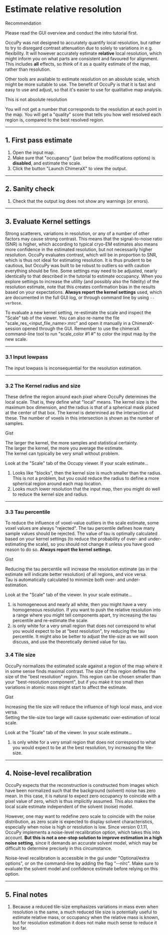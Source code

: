 # Estimate relative resolution


<div class="admonition hint">
<p class="admonition-title">Recommendation</p>
<p>
Please read the GUI overview and conduct the intro tutorial first.
</p>
</div>

OccuPy was not designed to accurately quantify local resolution, but rather to try to disregard contrast attenuation 
due to solely to variations in e.g. flexibility. It will however accurately estimate **relative** local resolution, 
which might inform you on what parts are consistent and favoured for alignment. This includes **all** effects, so 
think of it as a quality estimate of the map, rather than resolution. 

Other tools are available to estimate resolution on an absolute scale, which might be more suitable to use. The 
benefit of OccuPy is that it is fast and easy to use and adjust, so that it's easier to use for qualitative map 
analysis. 

<div class="admonition attention">
<p class="admonition-title">This is not absolute resolution</p>
<p>
You will not get a number that corresponds to the resolution at each point in the map. You will get a "quality" 
score that tells you how well resolved each region is, compared to the best resolved region.
</p>
</div>

---

## 1. First pass estimate
1. Open the input map. 
2. Make sure that "occupancy" (just below the modifications options) is **disabled**, and estimate the scale. 
3. Click the button "Launch ChimeraX" to view the output. 

---

## 2. Sanity check
1. Check that the output log does not show any warnings (or errors).

---

## 3. Evaluate Kernel settings
Strong scatterers, variations in resolution, or any of a number of other factors may cause strong contrast. This 
means that the signal-to-noise ratio (SNR) is higher, which according to typical cryo-EM estimates also means more confidence in 
the estimated resolution, but not necessarily higher resolution. OccuPy evaluates contrast, which will be in 
proportion to SNR, which is thus not ideal for estimating resolution. It is thus prudent to be cautious, but OccuPy was 
built to be robust to outliers so with caution everything should be fine. Some settings may need to be adjusted, nearly 
identically to that described in the tutorial to estimate occupancy. When you explore settings to increase the 
utility (and possibly also the fidelity) of the resolution estimate, note that this creates confirmation bias in 
the results based on your expectations. **Always report the kernel settings** used, which are documented in the full 
GUI log, or through command line by using `--verbose`. 

To evaluate a new kernel setting, re-estimate the scale and inspect the "Scale" tab of the viewer. You can also 
re-name the file "scale_res_<input_file_name\>.mrc" and open it manually in a ChimeraX-session opened through the GUI.
Remember to use the chimeraX command-line tool to run "scale_color #1 #<new scale map>" to color the input map by 
the new scale.

---

### 3.1 Input lowpass 
The input lowpass is inconsequential for the resolution estimation. 

---

### 3.2 The Kernel radius and size
These define the region around each pixel where OccuPy determines the local scale. That is, they define what "local" 
means. The kernel size is the maximum box dimension, and the radius is that of a spherical mask placed at the center 
of that box. The kernel is determined as the intersection of these. The number of voxels in this intersection is 
shown as the number of samples. 

<div class="admonition tip">
<p class="admonition-title">Gist</p>
<p>
The larger the kernel, the more samples and statistical certainty. <br>
The larger the kernel, the more you average the estimate. <br>
The kernel can typically be very small without problem.
</p>
</div>

Look at the "Scale" tab of the Occupy viewer. If your scale estimate...

1. Looks like "blocks", then the kernel size is much smaller than the radius. This is not a problem, but you could 
   reduce the radius to define a more spherical region around each map location. 
2. Looks much lower resolution that the input map, then you might do well to reduce the kernel size and radius. 

---

### 3.3 Tau percentile
To reduce the influence of voxel-value outliers in the scale estimate, some voxel values are always "rejected". The tau 
percentile defines how many sample values should be rejected. The value of tau is optimally calculated based on your 
kernel settings (to reduce the probability of over- and under-estimating the scale), so you should not change it 
unless you have good reason to do so. **Always report the kernel settings.**

<div class="admonition tip">
<p class="admonition-title">Gist</p>
<p>
Reducing the tau percentile will increase the resolution estimate (as in the estimate will indicate better 
resolution) of all regions, and vice versa. <br>
Tau is automatically calculated to minimize both over- and under-estimation. 
</p>
</div>
Look at the "Scale" tab of the viewer. In your scale estimate...

1. is homogeneous and nearly all white, then you might have a very homogeneous resolution. If you want to push the 
   relative resolution into a range where you might tell components apart, try increasing the tau percentile and 
   re-estimate the scale.
2. is only white for a very small region that does not correspond to what you would expect to be at "best resolution", 
   try reducing the tau percentile. It might also be better to adjust the tile-size as we will soon discuss, and use 
   the theoretically derived value for tau.

### 3.4 Tile size
OccuPy normalizes the estimated scale against a region of the map where it in some sense finds maximal contrast. The 
size of this region defines the size of the "best resolution" region. This region can be chosen smaller than your 
"best-resolution component", but if you make it too small then variations in atomic mass might start to affect the 
estimate. 

<div class="admonition tip">
<p class="admonition-title">Gist</p>
<p>
Increasing the tile size will reduce the influence of high local mass, and vice versa. <br>
Setting the tile-size too large will cause systematic over-estimation of local scale. 
</p>
</div>

Look at the "Scale" tab of the viewer. In your scale estimate...

1. is only white for a very small region that does not correspond to what you would expect to be at the best 
   resolution, try increasing the tile-size. 

---

## 4. Noise-level recalibration 
OccuPy expects that the reconstruction is constructed from images which have been normalized such that the 
background (solvent) noise has zero mean. In this case, it is natural to expect zero occupancy to coincide with a 
pixel value of zero, which is thus implicitly assumed. This also makes the local scale estimate independent of the 
solvent (noise) model. 

However, one may want to redefine zero scale to coincide with the noise distribution, as zero scale is 
expected to display solvent characteristics, especially when noise is high or resolution is low. Since version 0.1.11,
OccuPy implements a noise-level recalibration option, which takes this into account. **But this is not a one-stop 
solution to improve estimation in a high noise setting**, since it demands an accurate solvent model, which may be 
difficult to determine precisely in 
this circumstance. 

Noise-level recalibration is accessible in the gui under "Optional/extra options", or on the command-line by adding 
the flag "--nlrc". Make sure to evaluate the solvent model and confidence estimate before relying on this option. 

---

## 5. Final notes
1. Because a reduced tile-size emphasizes variations in mass even when resolution is the same, a much reduced tile 
   size is potentially useful to estimate relative mass, or occupancy when the relative mass is known, but for 
   resolution estimation it does not make much sense to reduce it too far.
